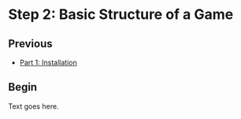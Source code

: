 # Step 2: Basic Structure of a Game

## Previous

* [Part 1: Installation](../README.md)

## Begin

Text goes here.

